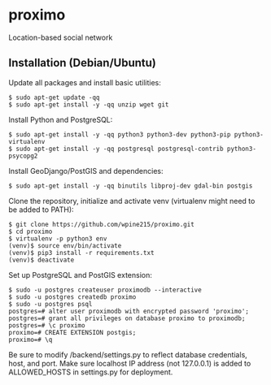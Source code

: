 # proximo
Location-based social network

## Installation (Debian/Ubuntu)
Update all packages and install basic utilities:

    $ sudo apt-get update -qq
    $ sudo apt-get install -y -qq unzip wget git

Install Python and PostgreSQL:

    $ sudo apt-get install -y -qq python3 python3-dev python3-pip python3-virtualenv
    $ sudo apt-get install -y -qq postgresql postgresql-contrib python3-psycopg2

Install GeoDjango/PostGIS and dependencies:

    $ sudo apt-get install -y -qq binutils libproj-dev gdal-bin postgis

Clone the repository, initialize and activate venv (virtualenv might need to be added to PATH):

    $ git clone https://github.com/wpine215/proximo.git
    $ cd proximo
    $ virtualenv -p python3 env
    (venv)$ source env/bin/activate
    (venv)$ pip3 install -r requirements.txt
    (venv)$ deactivate

Set up PostgreSQL and PostGIS extension:

    $ sudo -u postgres createuser proximodb --interactive
    $ sudo -u postgres createdb proximo
    $ sudo -u postgres psql
    postgres=# alter user proximodb with encrypted password 'proximo';
    postgres=# grant all privileges on database proximo to proximodb;
    postgres=# \c proximo
    proximo=# CREATE EXTENSION postgis;
    proximo=# \q
    
Be sure to modify /backend/settings.py to reflect database credentials, host, and port.
Make sure localhost IP address (not 127.0.0.1) is added to ALLOWED_HOSTS in settings.py for deployment.
